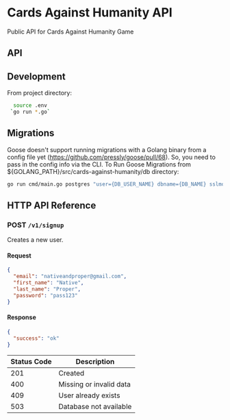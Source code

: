 # Cards Against Humanity API
Public API for Cards Against Humanity Game

## API

## Development 

From project directory: 
```BASH
  source .env
 `go run *.go` 
 ```

## Migrations 
Goose doesn't support running migrations with a Golang binary from a config file yet (https://github.com/pressly/goose/pull/68). So, you need to pass in the config info via the CLI. To Run Goose Migrations from ${GOLANG_PATH}/src/cards-against-humanity/db directory:

```BASH 
go run cmd/main.go postgres "user={DB_USER_NAME} dbname={DB_NAME} sslmode=disable" up
```

## HTTP API Reference

### POST `/v1/signup`

Creates a new user.

#### Request

```json
{
  "email": "nativeandproper@gmail.com",
  "first_name": "Native",
  "last_name": "Proper",
  "password": "pass123"
}
```

#### Response

```json
{
  "success": "ok"
}
```

| Status Code | Description                |
| ----------- | -------------------------- |
| 201         | Created                    |
| 400         | Missing or invalid data    |
| 409         | User already exists        |
| 503         | Database not available     |
